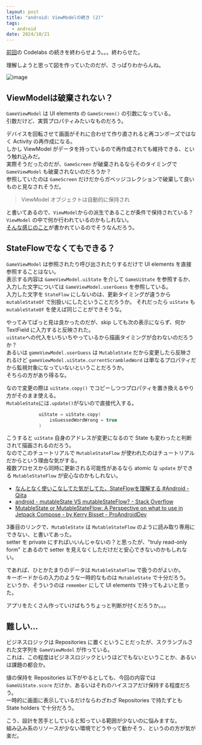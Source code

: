 ```yaml
---
layout: post
title: "android: ViewModelの続き (2)"
tags:
  - android
date: 2024/10/21
---
```


[前回](20241020-and.md)の Codelabs の続きを終わらせよう。。。終わらせた。

理解しようと思って図を作っていたのだが、さっぱりわからんね。

![image](20241021a-1.png)

## ViewModelは破棄されない？

`GameViewModel` は UI elements の `GameScreen()` の引数になっている。  
引数だけど、実質プロパティみたいなものだろう。

デバイスを回転させて画面がそれに合わせて作り直されると再コンポーズではなく Activity の再作成になる。  
しかし ViewModel がデータを持っているので再作成されても維持できる、という触れ込みだ。  
実際そうだったのだが、`GameScreen` が破棄されるならそのタイミングで `GameViewModel` も破棄されないのだろうか？  
参照していたのは `GameScreen` だけだからガベッジコレクションで破棄して良いものと見なされそうだ。

> ViewModel オブジェクトは自動的に保持され

と書いてあるので、`ViewModel`からの派生であることが条件で保持されている？  
`ViewModel` の中で何か行われているのかもしれない。  
[そんな感じのこと](https://developer.android.com/reference/kotlin/androidx/lifecycle/ViewModel)が書かれているのでそうなんだろう。

## StateFlowでなくてもできる？

`GameViewModel` は参照されたり呼び出されたりするだけで UI elements を直接参照することはない。  
表示する内容は `GameViewModel.uiState` を介して `GameUiState` を参照するか、入力した文字については `GameViewModel.userGuess` を参照している。  
入力した文字を `StateFlow` にしないのは、更新タイミングが違うから `mutableStateOf` で別扱いにしたということだろうか。
それだったら `uiState` も `mutableStateOf` を使えば同じことができそうな。

やってみてぱっと見は良かったのだが、skip しても次の表示にならず、何か TextField に入力すると反映された。  
`uiState`への代入をいちいちやっているから描画タイミングが合わないのだろうか？  
あるいは `gameViewModel.userGuess` は `MutableState` だから変更したら反映されるけど `gameViewModel.uiState.currentScrambledWord` は単なるプロパティだから監視対象になっていないということだろうか。  
そちらの方があり得るな。

なので変更の際は `uiState.copy()` でコピーしつつプロパティを置き換えるやり方がそのまま使える。  
`MutableState`には`.update()`がないので直接代入する。

```kotlin
            uiState = uiState.copy(
                isGuessedWordWrong = true
            )
```

こうすると `uiState` 自身のアドレスが変更になるので State も変わったと判断されて描画されるのだろう。  
なのでこのチュートリアルで `MutableStateFlow` が使われたのはチュートリアルだからという理由な気がする。  
複数プロセスから同時に更新される可能性があるなら atomic な `update` ができる `MutableStateFlow` が安心なのかもしれない。  

* [なんとなく使いこなしてた気がしてた、StateFlowを理解する #Android - Qiita](https://qiita.com/takagimeow/items/2271c8a843b8caf92ebe)
* [android - mutableState VS mutableStateFlow? - Stack Overflow](https://stackoverflow.com/questions/70217780/mutablestate-vs-mutablestateflow)
* [MutableState or MutableStateFlow: A Perspective on what to use in Jetpack Compose - by Kerry Bisset - ProAndroidDev](https://proandroiddev.com/mutablestate-or-mutablestateflow-a-perspective-on-what-to-use-in-jetpack-compose-ccec0af7abbf)

3番目のリンクで、`MutableState` は `MutableStateFlow` のように読み取り専用にできない、と書いてあった。  
setter を private にすればいいんじゃないの？と思ったが、"truly read-only form" とあるので setter を見えなくしただけだと安心できないのかもしれない。

であれば、ひとかたまりのデータは `MutableStateFlow` で扱うのがよいか。  
キーボードからの入力のような一時的なものは `MutableState` で十分だろう。  
というか、そういうのは `remember` にして UI elements で持ってもよいと思った。

アプリをたくさん作っていけばもうちょっと判断が付くだろうか。。。

## 難しい...

ビジネスロジックは Repositories に置くということだったが、スクランブルされた文字列を `GameViewModel` が作っている。  
これは、この程度はビジネスロジックというほどでもないということか、あるいは課題の都合か。  

値の保持を Repositories 以下がやるとしても、今回の内容では `GameUiState.score` だけか、あるいはそれのハイスコアだけ保持する程度だろう。  
一時的に画面に表示しているだけならわざわざ Repositories で持たずとも State holders で十分だろう。

こう、設計を苦手としていると知っている範囲が少ないのに悩みますな。  
組み込み系のリソースが少ない環境でどうやって動かそう、というのの方が気が楽だ。
